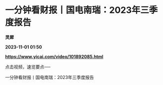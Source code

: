 # 一分钟看财报丨国电南瑞：2023年三季度报告
**灵犀**

**2023-11-01 01:50**

**https://www.yicai.com/video/101892085.html**

点击视频，速览要点──

一分钟看财报丨国电南瑞：2023年三季度报告